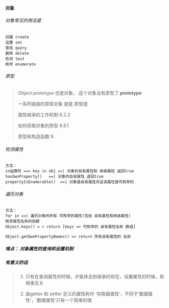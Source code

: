 #### 对象

###### 对象常见的用法是
```
创建 create
设置 set
查找 query
删除 delete
检测 test
枚举 enumerate
```

###### 原型
> Object.prototype 也是对象。 这个对象没有原型了 __prototype__
> 
> 一系列链接的原型对象 就是  原型链
> 
> 属性继承的工作机制 6.2.2
> 
> 如何获取对象的原型 6.8.1
> 
> 原型和构造函数 9.
> 

###### 检测属性
```
方法： 
in运算符 ==> key in obj ==| 对象的自有属性和 继承属性 返回true
hasOwnProperty()   ==| 对象的自有属性 返回true 
propertyIsEnumerable()  ==| 对象是自有属性并且该属性是可枚举的
```

###### 遍历对象
```
方法：
for in ==| 遍历对象的所有 可枚举的属性(包括 自有属性和继承属性)
枚举属性名称的函数
Object.keys() = > return [keys => 可枚举的 自有属性名称 数组]

Object.getOwnPropertyNames() => return 所有自有属性的 名称
```


##### 难点： 对象属性的查询和设置机制

##### 有意义的话
> 1. 只有在查询属性的时候，才能体会到继承的存在，设置属性的时候，和继承无关
> 
> 2. 由getter 和 setter 定义的属性称作 ‘存取器属性’，不同于‘数据属性’，‘数据属性’只有一个简单的值
> 
> 